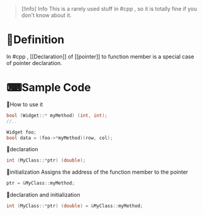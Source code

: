 
> [!info] Info
> This is a rarely used stuff in #cpp , so it is totally fine if you don't know about it.


# 📝Definition
In #cpp , [[Declaration]] of [[pointer]] to function member is a special case of pointer declaration.



# ⌨Sample Code
📌How to use it
```cpp
bool (Widget::* myMethod) (int, int);
//..

Widget foo;
bool data = (foo->*myMethod)(row, col);
```

📌declaration
```cpp
int (MyClass::*ptr) (double);
```

📌initialization
Assigns the address of the function member to the pointer
```cpp
ptr = &MyClass::myMethod;
```

📌declaration and initialization
```cpp
int (MyClass::*ptr) (double) = &MyClass::myMethod;
```